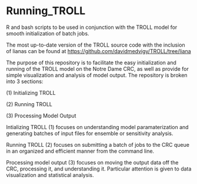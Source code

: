 # Running_TROLL
R and bash scripts to be used in conjunction with the TROLL model for smooth initialization of batch jobs.

The most up-to-date version of the TROLL source code with the inclusion of lianas can be found at
https://github.com/davidmedvigy/TROLL/tree/liana

The purpose of this repository is to facilitate the easy initialization and running of the TROLL model on the Notre Dame CRC, as well as provide for simple visualization and analysis of model output. The repository is broken into 3 sections:

(1) Initializing TROLL

(2) Running TROLL

(3) Processing Model Output


Intializing TROLL (1) focuses on understanding model paramaterization and generating batches of input files for ensemble or sensitivity analysis.

Running TROLL (2) focuses on submitting a batch of jobs to the CRC queue in an organized and efficient manner from the command line.

Processing model output (3) focuses on moving the output data off the CRC, processing it, and understanding it. Particular attention is given to data visualization and statistical analysis.
